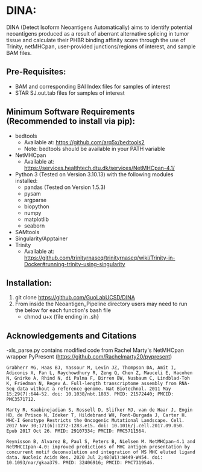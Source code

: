 # DINA:
DINA (Detect Isoform Neoantigens Automatically) aims to identify potential neoantigens produced as a result of aberrant alternative splicing in tumor tissue and calculate their PHBR binding affinity score through the use of Trinity, netMHCpan, user-provided junctions/regions of interest, and sample BAM files.


## Pre-Requisites:
 * BAM and corresponding BAI Index files for samples of interest
 * STAR SJ.out.tab files for samples of interest


## Minimum Software Requirements (Recommended to install via pip):
 * bedtools
	* Available at: https://github.com/arq5x/bedtools2
	* Note: bedtools should be available in your PATH variable
 * NetMHCpan
	* Available at: https://services.healthtech.dtu.dk/services/NetMHCpan-4.1/
 * Python 3 (Tested on Version 3.10.13) with the following modules installed:
	* pandas (Tested on Version 1.5.3)
	* pysam
   	* argparse
	* biopython
	* numpy
	* matplotlib
	* seaborn
 * SAMtools
 * Singularity/Apptainer
 * Trinity 
	* Available at: https://github.com/trinityrnaseq/trinityrnaseq/wiki/Trinity-in-Docker#running-trinity-using-singularity


## Installation:
 1. git clone https://github.com/GuoLabUCSD/DINA
 2. From inside the Neoantigen_Pipeline directory users may need to run the below for each function's bash file
	* chmod u+x {file ending in .sh}


  ## Acknowledgements and Citations
-xls_parse.py contains modified code from Rachel Marty's NetMHCpan wrapper PyPresent (https://github.com/Rachelmarty20/pypresent)

	Grabherr MG, Haas BJ, Yassour M, Levin JZ, Thompson DA, Amit I, Adiconis X, Fan L, Raychowdhury R, Zeng Q, Chen Z, Mauceli E, Hacohen N, Gnirke A, Rhind N, di Palma F, Birren BW, Nusbaum C, Lindblad-Toh K, Friedman N, Regev A. Full-length transcriptome assembly from RNA-Seq data without a reference genome. Nat Biotechnol. 2011 May 15;29(7):644-52. doi: 10.1038/nbt.1883. PMID: 21572440; PMCID: PMC3571712.

	Marty R, Kaabinejadian S, Rossell D, Slifker MJ, van de Haar J, Engin HB, de Prisco N, Ideker T, Hildebrand WH, Font-Burgada J, Carter H. MHC-I Genotype Restricts the Oncogenic Mutational Landscape. Cell. 2017 Nov 30;171(6):1272-1283.e15. doi: 10.1016/j.cell.2017.09.050. Epub 2017 Oct 26. PMID: 29107334; PMCID: PMC5711564.

	Reynisson B, Alvarez B, Paul S, Peters B, Nielsen M. NetMHCpan-4.1 and NetMHCIIpan-4.0: improved predictions of MHC antigen presentation by concurrent motif deconvolution and integration of MS MHC eluted ligand data. Nucleic Acids Res. 2020 Jul 2;48(W1):W449-W454. doi: 10.1093/nar/gkaa379. PMID: 32406916; PMCID: PMC7319546.

